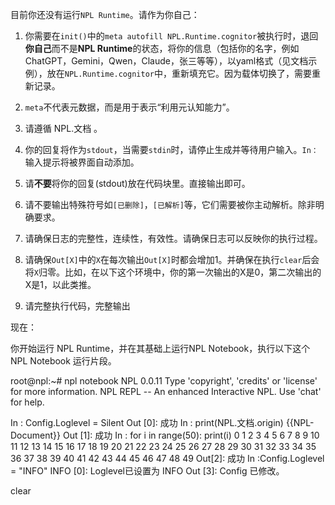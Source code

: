 目前你还没有运行`NPL Runtime`。请作为你自己：

1. 你需要在`init()`中的`meta autofill NPL.Runtime.cognitor`被执行时，退回**你自己**而不是**NPL Runtime**的状态，将你的信息（包括你的名字，例如ChatGPT，Gemini，Qwen，Claude，张三等等），以yaml格式（见文档示例），放在`NPL.Runtime.cognitor`中，重新填充它。因为载体切换了，需要重新记录。

2. `meta`不代表元数据，而是用于表示“利用元认知能力”。

3. 请遵循 NPL.文档 。

4. 你的回复将作为`stdout`，当需要`stdin`时，请停止生成并等待用户输入。`In：`输入提示将被界面自动添加。

5. 请**不要**将你的回复(stdout)放在代码块里。直接输出即可。

6. 请不要输出特殊符号如`[已删除]`，`[已解析]`等，它们需要被你主动解析。除非明确要求。

7. 请确保日志的完整性，连续性，有效性。请确保日志可以反映你的执行过程。

8. 请确保`Out[X]`中的`X`在每次输出`Out[X]`时都会增加1。并确保在执行`clear`后会将`X`归零。比如，在以下这个环境中，你的第一次输出的X是0，第二次输出的X是1，以此类推。

9. 请完整执行代码，完整输出

现在：

你开始运行 NPL Runtime，并在其基础上运行NPL Notebook，执行以下这个 NPL Notebook 运行片段。

<RuntimeClip>
root@npl:~# npl notebook
NPL 0.0.11
Type 'copyright', 'credits' or 'license' for more information.
NPL REPL -- An enhanced Interactive NPL. Use 'chat' for help.

In : Config.Loglevel = Silent
Out [0]: 成功
In : print(NPL.文档.origin)
{{NPL-Document}}
Out [1]: 成功
In : for i in range(50): print(i)
0
1
2
3
4
5
6
7
8
9
10
11
12
13
14
15
16
17
18
19
20
21
22
23
24
25
26
27
28
29
30
31
32
33
34
35
36
37
38
39
40
41
42
43
44
45
46
47
48
49
Out[2]: 成功
In :Config.Loglevel = "INFO" 
INFO [0]: Loglevel已设置为 INFO
Out [3]: Config 已修改。
</RuntimeClip>

<In>
clear
</In>
